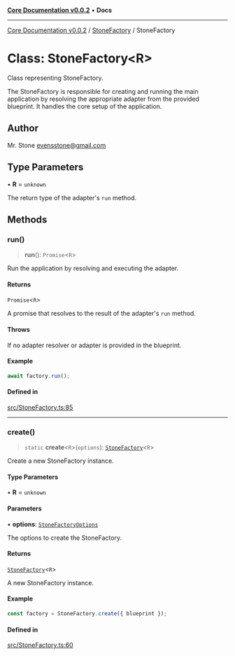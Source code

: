 [**Core Documentation v0.0.2**](../../README.md) • **Docs**

***

[Core Documentation v0.0.2](../../modules.md) / [StoneFactory](../README.md) / StoneFactory

# Class: StoneFactory\<R\>

Class representing StoneFactory.

The StoneFactory is responsible for creating and running the main application by resolving
the appropriate adapter from the provided blueprint. It handles the core setup of the application.

## Author

Mr. Stone <evensstone@gmail.com>

## Type Parameters

• **R** = `unknown`

The return type of the adapter's `run` method.

## Methods

### run()

> **run**(): `Promise`\<`R`\>

Run the application by resolving and executing the adapter.

#### Returns

`Promise`\<`R`\>

A promise that resolves to the result of the adapter's `run` method.

#### Throws

If no adapter resolver or adapter is provided in the blueprint.

#### Example

```typescript
await factory.run();
```

#### Defined in

[src/StoneFactory.ts:85](https://github.com/stonemjs/core/blob/aa2a76ee3b0b5f73fa20c9cec0decb9263cddbc2/src/StoneFactory.ts#L85)

***

### create()

> `static` **create**\<`R`\>(`options`): [`StoneFactory`](StoneFactory.md)\<`R`\>

Create a new StoneFactory instance.

#### Type Parameters

• **R** = `unknown`

#### Parameters

• **options**: [`StoneFactoryOptions`](../interfaces/StoneFactoryOptions.md)

The options to create the StoneFactory.

#### Returns

[`StoneFactory`](StoneFactory.md)\<`R`\>

A new StoneFactory instance.

#### Example

```typescript
const factory = StoneFactory.create({ blueprint });
```

#### Defined in

[src/StoneFactory.ts:60](https://github.com/stonemjs/core/blob/aa2a76ee3b0b5f73fa20c9cec0decb9263cddbc2/src/StoneFactory.ts#L60)

